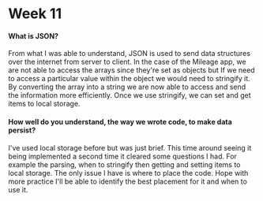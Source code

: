 # Week 11

#### What is JSON?

From what I was able to understand, JSON is used to send data structures over the internet from server to client. In the case of the Mileage app, we are not able to access the arrays since they're set as objects but If we need to access a particular value within the object we would need to stringify it. By converting the array into a string  we are now able to access and send the information more efficiently. Once we use stringify, we can set and get items to local storage.


#### How well do you understand, the way we wrote code, to make data persist?

I've used local storage before but was just brief. This time around seeing it being implemented a second time it cleared some questions I had. For example the parsing, when to stringify then getting and setting items to local storage. The only issue I have is where to place the code. Hope with more practice I'll be able to identify the best placement for it and when to use it. 


